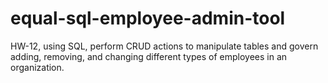 # equal-sql-employee-admin-tool
HW-12, using SQL, perform CRUD actions to manipulate tables and govern adding, removing, and changing different types of employees in an organization.
